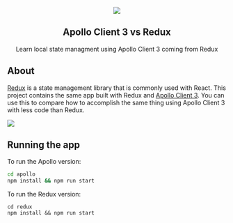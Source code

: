 <p align="center">
  <img src="https://user-images.githubusercontent.com/6892666/76242256-c441d600-620c-11ea-9986-c799dcde32e6.png">
</p>

<h2 align="center">Apollo Client 3 vs Redux</h2>

<p align="center">Learn local state managment using Apollo Client 3 coming from Redux</p>

## About

[Redux](https://redux.js.org/) is a state management library that is commonly used with React. This project contains the same app built with Redux and [Apollo Client 3](https://www.apollographql.com/docs/react/v3.0-beta/migrating/apollo-client-3-migration/). You can use this to compare how to accomplish the same thing using Apollo Client 3 with less code than Redux.

![](https://user-images.githubusercontent.com/6892666/76266873-4cd96a00-623f-11ea-8367-e0735d63a54f.png)

## Running the app

To run the Apollo version:

```bash
cd apollo
npm install && npm run start
```

To run the Redux version:

```
cd redux
npm install && npm run start
```

